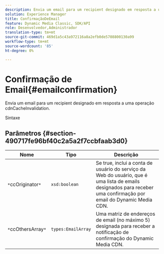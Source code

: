 ```yaml
---
description: Envia um email para um recipient designado em resposta a uma operação cdnCacheInvalidation.
solution: Experience Manager
title: ConfirmaçãoDeEmail
feature: Dynamic Media Classic, SDK/API
role: Desenvolvedor,Administrador
translation-type: tm+mt
source-git-commit: 469d1a5c43a972116a8a2efb0de5708800130a99
workflow-type: tm+mt
source-wordcount: '85'
ht-degree: 0%

---
```



# Confirmação de Email{#emailconfirmation}

Envia um email para um recipient designado em resposta a uma operação cdnCacheInvalidation.

Sintaxe

## Parâmetros {#section-490717fe96bf40c2a5a2f7ccbfaab3d0}

| Nome | Tipo | Descrição |
|---|---|---|
| `*`ccOriginator`*` | `xsd:boolean` | Se true, inclui a conta de usuário do serviço da Web do usuário, que é uma lista de emails designados para receber uma confirmação por email do Dynamic Media CDN. |
| `*`ccOthersArray`*` | `types:EmailArray` | Uma matriz de endereços de email (no máximo 5) designada para receber a notificação de confirmação do Dynamic Media CDN. |


